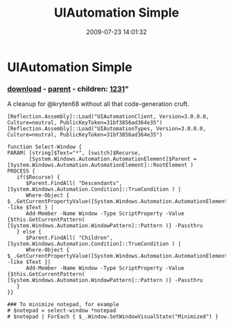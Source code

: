 ﻿---
pid:            1227
parent:         990
children:       1231
poster:         Joel Bennett
title:          UIAutomation Simple
date:           2009-07-23 14:01:32
format:         posh
---

# UIAutomation Simple

### [download](1227.ps1) - [parent](990.md) - children: [1231](1231.md)"

A cleanup for @kryten68 without all that code-generation cruft.

```posh
[Reflection.Assembly]::Load("UIAutomationClient, Version=3.0.0.0, Culture=neutral, PublicKeyToken=31bf3856ad364e35")
[Reflection.Assembly]::Load("UIAutomationTypes, Version=3.0.0.0, Culture=neutral, PublicKeyToken=31bf3856ad364e35")

function Select-Window {
PARAM( [string]$Text="*", [switch]$Recurse,
       [System.Windows.Automation.AutomationElement]$Parent = [System.Windows.Automation.AutomationElement]::RootElement ) 
PROCESS {
   if($Recurse) {
      $Parent.FindAll( "Descendants", [System.Windows.Automation.Condition]::TrueCondition ) | 
      Where-Object { $_.GetCurrentPropertyValue([System.Windows.Automation.AutomationElementIdentifiers]::NameProperty)  -like $Text } |
      Add-Member -Name Window -Type ScriptProperty -Value {$this.GetCurrentPattern( [System.Windows.Automation.WindowPattern]::Pattern )} -Passthru
   } else {
      $Parent.FindAll( "Children", [System.Windows.Automation.Condition]::TrueCondition ) | 
      Where-Object { $_.GetCurrentPropertyValue([System.Windows.Automation.AutomationElementIdentifiers]::NameProperty)  -like $Text }|
      Add-Member -Name Window -Type ScriptProperty -Value {$this.GetCurrentPattern( [System.Windows.Automation.WindowPattern]::Pattern )} -Passthru
   }
}}

### To minimize notepad, for example
# $notepad = select-window *notepad
# $notepad | ForEach { $_.Window.SetWindowVisualState("Minimized") }
```
